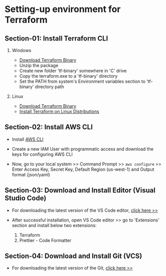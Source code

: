 # Setting-up environment for Terraform

## Section-01: Install Terraform CLI

   1. Windows
      - [Download Terraform Binary](https://www.terraform.io/downloads.html)
      - Unzip the package
      - Create new folder 'tf-binary' somewhere in 'C' drive
      - Copy the terraform.exe to a 'tf-binary' directory
      - Set the PATH from system's Environment variables section to 'tf-binary' directory path

   2. Linux
      - [Download Terraform Binary](https://www.terraform.io/downloads.html)
      - [Install Terraform on Linux Distributions](https://learn.hashicorp.com/tutorials/terraform/install-cli)

## Section-02: Install AWS CLI 
- Install [AWS CLI](https://docs.aws.amazon.com/cli/latest/userguide/cli-chap-install.html)

- Create a new IAM User with programmatic access and download the keys for configuring AWS CLI

- Now, go to your local system >> Command Prompt >> `aws configure` >> Enter Access Key, Secret Key, Default Region (us-west-1) and Output format (json/yaml)

  
## Section-03: Download and Install Editor (Visual Studio Code)
- For downloading the latest version of the VS Code editor, [click here >>](https://code.visualstudio.com/download)

- After successful installation, open VS Code editor >> go to 'Extensions' section and install below two extensions:
  1. Terraform
  2. Prettier - Code Formatter

## Section-04: Download and Install Git (VCS)
- For downloading the latest version of the Git, [click here >>](https://git-scm.com/downloads)